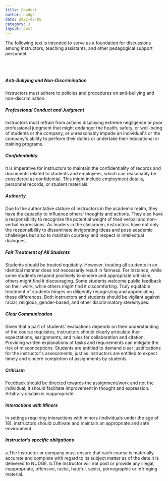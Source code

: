 ```yaml
---
title: Conduct
author: nudge
date: 2022-02-05
category: J
layout: post
---
```

The following text is intended to serve as a foundation for discussions among instructors, teaching assistants, and other pedagogical support personnel.

<br>
<br>

##### Anti-Bullying and Non-Discrimination
Instructors must adhere to policies and procedures on anti-bullying and non-discrimination.
<br>
##### Professional Conduct and Judgment
Instructors must refrain from actions displaying extreme negligence or poor professional judgment that might endanger the health, safety, or well-being of students or the company, or unreasonably impede an individual's or the company's ability to perform their duties or undertake their educational or training programs.
<br>
##### Confidentiality
It is imperative for instructors to maintain the confidentiality of records and documents related to students and employees, which can reasonably be considered as confidential. This might include employment details, personnel records, or student materials.
<br>
##### Authority
Due to the authoritative stature of instructors in the academic realm, they have the capacity to influence others' thoughts and actions. They also have a responsibility to recognize the potential weight of their verbal and non-verbal expressions. As leaders in the classroom, instructors have not only the responsibility to disseminate invigorating ideas and pose academic challenges but also to maintain courtesy and respect in intellectual dialogues.
<br>
##### Fair Treatment of All Students
Students should be treated equitably. However, treating all students in an identical manner does not necessarily result in fairness. For instance, while some students respond positively to sincere and appropriate criticism, others might find it discouraging. Some students welcome public feedback on their work, while others might find it discomforting. Truly equitable treatment of students hinges on diligently recognizing and appreciating these differences. Both instructors and students should be vigilant against racial, religious, gender-based, and other discriminatory stereotypes.
<br>
##### Clear Communication
Given that a part of students' evaluations depends on their understanding of the course requisites, instructors should clearly articulate their expectations, assignments, and rules for collaboration and citation. Providing written explanations of tasks and requirements can mitigate the risk of misconceptions. Students are entitled to demand clear justifications for the instructor's assessments, just as instructors are entitled to expect timely and sincere completion of assignments by students.
<br>
##### Criticism
Feedback should be directed towards the assignment/work and not the individual; it should facilitate improvement in thought and expression. Arbitrary disdain is inappropriate.
<br>
##### Interactions with Minors
In settings requiring interactions with minors (individuals under the age of 18), instructors should cultivate and maintain an appropriate and safe environment.
<br>
##### Instructor’s specific obligations
a.The Instructor or company must ensure that each course is materially accurate and complete with regard to its subject matter as of the date it is delivered to NUDGE.
b.The Instructor will not post or provide any illegal, inappropriate, offensive, racist, hateful, sexist, pornographic or infringing material.


<br>
<br>
